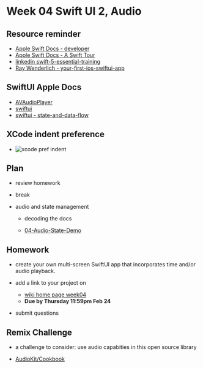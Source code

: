 # Week 04 Swift UI 2, Audio

## Resource reminder

- [Apple Swift Docs - developer](https://developer.apple.com/documentation/swift)
- [Apple Swift Docs - A Swift Tour](https://docs.swift.org/swift-book/GuidedTour/GuidedTour.html)
- [linkedin swift-5-essential-training ](https://www.linkedin.com/learning/swift-5-essential-training)
- [Ray Wenderlich - your-first-ios-swiftui-app](https://www.raywenderlich.com/28797163-your-first-ios-swiftui-app-an-app-from-scratch)

## SwiftUI Apple Docs

- [AVAudioPlayer](https://developer.apple.com/documentation/avfaudio/avaudioplayer)
- [swiftui](https://developer.apple.com/documentation/swiftui)
- [swiftui - state-and-data-flow](https://developer.apple.com/documentation/swiftui/model-data)

## XCode indent preference

- ![xcode pref indent](../assets/xcode-pref-indent.png)

## Plan

- review homework

- break

- audio and state management

  - decoding the docs

  - [04-Audio-State-Demo](https://github.com/mobilelabclass-itp/04-Audio-State-Demo)

## Homework

- create your own multi-screen SwiftUI app that incorporates time and/or audio playback.

- add a link to your project on

  - [wiki home page week04](https://github.com/mobilelabclass-itp/content-2023/wiki#week-04-homework)
  - **Due by Thursday 11:59pm Feb 24**

- submit questions

## Remix Challenge

- a challenge to consider: use audio capabities in this open source library

- [AudioKit/Cookbook](https://github.com/AudioKit/Cookbook)
